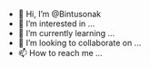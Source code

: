 - 👋 Hi, I’m @Bintusonak
- 👀 I’m interested in ...
- 🌱 I’m currently learning ...
- 💞️ I’m looking to collaborate on ...
- 📫 How to reach me ...

<!---
Bintusonak/Bintusonak is a ✨ special ✨ repository because its `README.md` (this file) appears on your GitHub profile.
You can click the Preview link to take a look at your changes.
--->
